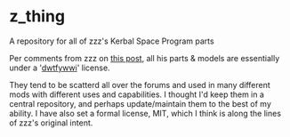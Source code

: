 # z_thing
A repository for all of zzz's Kerbal Space Program parts

Per comments from zzz on [this post](http://forum.kerbalspaceprogram.com/threads/43840-Hab-Hub-%28and-other-strange-things%29?p=835419&viewfull=1#post835419), all his parts & models are essentially under a '[dwtfywwi](https://github.com/avar/DWTFYWWI)' license. 

They tend to be scatterd all over the forums and used in many different mods with different uses and capabilities. I thought I'd keep them in a central repository, and perhaps update/maintain them to the best of my ability. I have also set a formal license, MIT, which I think is along the lines of zzz's original intent.
